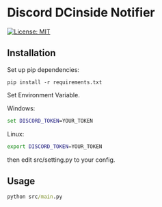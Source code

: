 # Discord DCinside Notifier
[![License: MIT](https://img.shields.io/badge/License-MIT-green.svg)](https://opensource.org/licenses/MIT)

## Installation

Set up pip dependencies:

```
pip install -r requirements.txt
```

Set Environment Variable.

Windows:

```cmd
set DISCORD_TOKEN=YOUR_TOKEN
```

Linux:

```bash
export DISCORD_TOKEN=YOUR_TOKEN
```

then edit src/setting.py to your config.

## Usage

```cmd
python src/main.py
```
